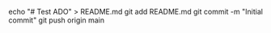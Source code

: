 echo "# Test ADO" > README.md
git add README.md
git commit -m "Initial commit"
git push origin main
